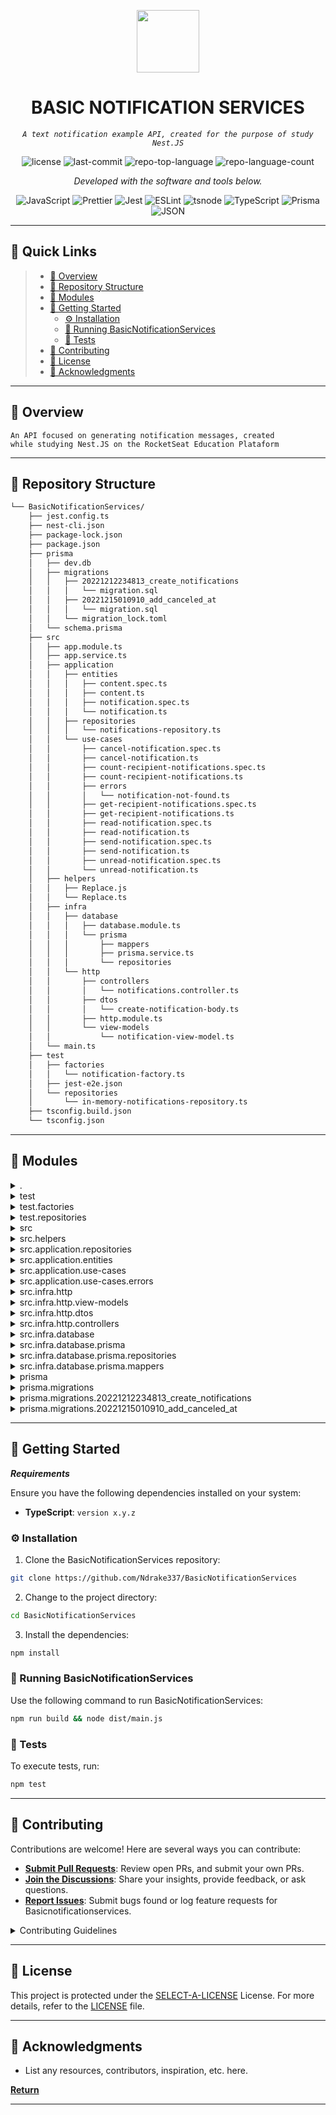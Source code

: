 <p align="center">
  <img src="https://img.icons8.com/external-tal-revivo-filled-tal-revivo/96/external-markdown-a-lightweight-markup-language-with-plain-text-formatting-syntax-logo-filled-tal-revivo.png" width="100" />
</p>
<p align="center">
    <h1 align="center">BASIC NOTIFICATION SERVICES</h1>
</p>
<p align="center">
    <em><code>A text notification example API, created for the purpose of study Nest.JS</code></em>
</p>
<p align="center">
	<img src="https://img.shields.io/github/license/Ndrake337/BasicNotificationServices?style=flat&color=0080ff" alt="license">
	<img src="https://img.shields.io/github/last-commit/Ndrake337/BasicNotificationServices?style=flat&logo=git&logoColor=white&color=0080ff" alt="last-commit">
	<img src="https://img.shields.io/github/languages/top/Ndrake337/BasicNotificationServices?style=flat&color=0080ff" alt="repo-top-language">
	<img src="https://img.shields.io/github/languages/count/Ndrake337/BasicNotificationServices?style=flat&color=0080ff" alt="repo-language-count">
<p>
<p align="center">
		<em>Developed with the software and tools below.</em>
</p>
<p align="center">
	<img src="https://img.shields.io/badge/JavaScript-F7DF1E.svg?style=flat&logo=JavaScript&logoColor=black" alt="JavaScript">
	<img src="https://img.shields.io/badge/Prettier-F7B93E.svg?style=flat&logo=Prettier&logoColor=black" alt="Prettier">
	<img src="https://img.shields.io/badge/Jest-C21325.svg?style=flat&logo=Jest&logoColor=white" alt="Jest">
	<img src="https://img.shields.io/badge/ESLint-4B32C3.svg?style=flat&logo=ESLint&logoColor=white" alt="ESLint">
	<img src="https://img.shields.io/badge/tsnode-3178C6.svg?style=flat&logo=ts-node&logoColor=white" alt="tsnode">
	<img src="https://img.shields.io/badge/TypeScript-3178C6.svg?style=flat&logo=TypeScript&logoColor=white" alt="TypeScript">
	<img src="https://img.shields.io/badge/Prisma-2D3748.svg?style=flat&logo=Prisma&logoColor=white" alt="Prisma">
	<img src="https://img.shields.io/badge/JSON-000000.svg?style=flat&logo=JSON&logoColor=white" alt="JSON">
</p>
<hr>

## 🔗 Quick Links

> - [📍 Overview](#-overview)
> - [📂 Repository Structure](#-repository-structure)
> - [🧩 Modules](#-modules)
> - [🚀 Getting Started](#-getting-started)
>   - [⚙️ Installation](#️-installation)
>   - [🤖 Running BasicNotificationServices](#-running-BasicNotificationServices)
>   - [🧪 Tests](#-tests)
> - [🤝 Contributing](#-contributing)
> - [📄 License](#-license)
> - [👏 Acknowledgments](#-acknowledgments)

---

## 📍 Overview

<code>An API focused on generating notification messages, created while studying Nest.JS on the RocketSeat Education Plataform</code>


---

## 📂 Repository Structure

```sh
└── BasicNotificationServices/
    ├── jest.config.ts
    ├── nest-cli.json
    ├── package-lock.json
    ├── package.json
    ├── prisma
    │   ├── dev.db
    │   ├── migrations
    │   │   ├── 20221212234813_create_notifications
    │   │   │   └── migration.sql
    │   │   ├── 20221215010910_add_canceled_at
    │   │   │   └── migration.sql
    │   │   └── migration_lock.toml
    │   └── schema.prisma
    ├── src
    │   ├── app.module.ts
    │   ├── app.service.ts
    │   ├── application
    │   │   ├── entities
    │   │   │   ├── content.spec.ts
    │   │   │   ├── content.ts
    │   │   │   ├── notification.spec.ts
    │   │   │   └── notification.ts
    │   │   ├── repositories
    │   │   │   └── notifications-repository.ts
    │   │   └── use-cases
    │   │       ├── cancel-notification.spec.ts
    │   │       ├── cancel-notification.ts
    │   │       ├── count-recipient-notifications.spec.ts
    │   │       ├── count-recipient-notifications.ts
    │   │       ├── errors
    │   │       │   └── notification-not-found.ts
    │   │       ├── get-recipient-notifications.spec.ts
    │   │       ├── get-recipient-notifications.ts
    │   │       ├── read-notification.spec.ts
    │   │       ├── read-notification.ts
    │   │       ├── send-notification.spec.ts
    │   │       ├── send-notification.ts
    │   │       ├── unread-notification.spec.ts
    │   │       └── unread-notification.ts
    │   ├── helpers
    │   │   ├── Replace.js
    │   │   └── Replace.ts
    │   ├── infra
    │   │   ├── database
    │   │   │   ├── database.module.ts
    │   │   │   └── prisma
    │   │   │       ├── mappers
    │   │   │       ├── prisma.service.ts
    │   │   │       └── repositories
    │   │   └── http
    │   │       ├── controllers
    │   │       │   └── notifications.controller.ts
    │   │       ├── dtos
    │   │       │   └── create-notification-body.ts
    │   │       ├── http.module.ts
    │   │       └── view-models
    │   │           └── notification-view-model.ts
    │   └── main.ts
    ├── test
    │   ├── factories
    │   │   └── notification-factory.ts
    │   ├── jest-e2e.json
    │   └── repositories
    │       └── in-memory-notifications-repository.ts
    ├── tsconfig.build.json
    └── tsconfig.json
```

---

## 🧩 Modules

<details closed><summary>.</summary>

| File                                                                                                          | Summary                         |
| ---                                                                                                           | ---                             |
| [tsconfig.build.json](https://github.com/Ndrake337/BasicNotificationServices/blob/master/tsconfig.build.json) | <code>► INSERT-TEXT-HERE</code> |
| [tsconfig.json](https://github.com/Ndrake337/BasicNotificationServices/blob/master/tsconfig.json)             | <code>► INSERT-TEXT-HERE</code> |
| [jest.config.ts](https://github.com/Ndrake337/BasicNotificationServices/blob/master/jest.config.ts)           | <code>► INSERT-TEXT-HERE</code> |
| [package.json](https://github.com/Ndrake337/BasicNotificationServices/blob/master/package.json)               | <code>► INSERT-TEXT-HERE</code> |
| [nest-cli.json](https://github.com/Ndrake337/BasicNotificationServices/blob/master/nest-cli.json)             | <code>► INSERT-TEXT-HERE</code> |
| [package-lock.json](https://github.com/Ndrake337/BasicNotificationServices/blob/master/package-lock.json)     | <code>► INSERT-TEXT-HERE</code> |

</details>

<details closed><summary>test</summary>

| File                                                                                                   | Summary                         |
| ---                                                                                                    | ---                             |
| [jest-e2e.json](https://github.com/Ndrake337/BasicNotificationServices/blob/master/test/jest-e2e.json) | <code>► INSERT-TEXT-HERE</code> |

</details>

<details closed><summary>test.factories</summary>

| File                                                                                                                                 | Summary                         |
| ---                                                                                                                                  | ---                             |
| [notification-factory.ts](https://github.com/Ndrake337/BasicNotificationServices/blob/master/test/factories/notification-factory.ts) | <code>► INSERT-TEXT-HERE</code> |

</details>

<details closed><summary>test.repositories</summary>

| File                                                                                                                                                                | Summary                         |
| ---                                                                                                                                                                 | ---                             |
| [in-memory-notifications-repository.ts](https://github.com/Ndrake337/BasicNotificationServices/blob/master/test/repositories/in-memory-notifications-repository.ts) | <code>► INSERT-TEXT-HERE</code> |

</details>

<details closed><summary>src</summary>

| File                                                                                                    | Summary                         |
| ---                                                                                                     | ---                             |
| [app.module.ts](https://github.com/Ndrake337/BasicNotificationServices/blob/master/src/app.module.ts)   | <code>► INSERT-TEXT-HERE</code> |
| [main.ts](https://github.com/Ndrake337/BasicNotificationServices/blob/master/src/main.ts)               | <code>► INSERT-TEXT-HERE</code> |
| [app.service.ts](https://github.com/Ndrake337/BasicNotificationServices/blob/master/src/app.service.ts) | <code>► INSERT-TEXT-HERE</code> |

</details>

<details closed><summary>src.helpers</summary>

| File                                                                                                    | Summary                         |
| ---                                                                                                     | ---                             |
| [Replace.js](https://github.com/Ndrake337/BasicNotificationServices/blob/master/src/helpers/Replace.js) | <code>► INSERT-TEXT-HERE</code> |
| [Replace.ts](https://github.com/Ndrake337/BasicNotificationServices/blob/master/src/helpers/Replace.ts) | <code>► INSERT-TEXT-HERE</code> |

</details>

<details closed><summary>src.application.repositories</summary>

| File                                                                                                                                                       | Summary                         |
| ---                                                                                                                                                        | ---                             |
| [notifications-repository.ts](https://github.com/Ndrake337/BasicNotificationServices/blob/master/src/application/repositories/notifications-repository.ts) | <code>► INSERT-TEXT-HERE</code> |

</details>

<details closed><summary>src.application.entities</summary>

| File                                                                                                                                     | Summary                         |
| ---                                                                                                                                      | ---                             |
| [notification.ts](https://github.com/Ndrake337/BasicNotificationServices/blob/master/src/application/entities/notification.ts)           | <code>► INSERT-TEXT-HERE</code> |
| [content.ts](https://github.com/Ndrake337/BasicNotificationServices/blob/master/src/application/entities/content.ts)                     | <code>► INSERT-TEXT-HERE</code> |
| [notification.spec.ts](https://github.com/Ndrake337/BasicNotificationServices/blob/master/src/application/entities/notification.spec.ts) | <code>► INSERT-TEXT-HERE</code> |
| [content.spec.ts](https://github.com/Ndrake337/BasicNotificationServices/blob/master/src/application/entities/content.spec.ts)           | <code>► INSERT-TEXT-HERE</code> |

</details>

<details closed><summary>src.application.use-cases</summary>

| File                                                                                                                                                                        | Summary                         |
| ---                                                                                                                                                                         | ---                             |
| [read-notification.ts](https://github.com/Ndrake337/BasicNotificationServices/blob/master/src/application/use-cases/read-notification.ts)                                   | <code>► INSERT-TEXT-HERE</code> |
| [send-notification.spec.ts](https://github.com/Ndrake337/BasicNotificationServices/blob/master/src/application/use-cases/send-notification.spec.ts)                         | <code>► INSERT-TEXT-HERE</code> |
| [get-recipient-notifications.ts](https://github.com/Ndrake337/BasicNotificationServices/blob/master/src/application/use-cases/get-recipient-notifications.ts)               | <code>► INSERT-TEXT-HERE</code> |
| [get-recipient-notifications.spec.ts](https://github.com/Ndrake337/BasicNotificationServices/blob/master/src/application/use-cases/get-recipient-notifications.spec.ts)     | <code>► INSERT-TEXT-HERE</code> |
| [send-notification.ts](https://github.com/Ndrake337/BasicNotificationServices/blob/master/src/application/use-cases/send-notification.ts)                                   | <code>► INSERT-TEXT-HERE</code> |
| [read-notification.spec.ts](https://github.com/Ndrake337/BasicNotificationServices/blob/master/src/application/use-cases/read-notification.spec.ts)                         | <code>► INSERT-TEXT-HERE</code> |
| [unread-notification.ts](https://github.com/Ndrake337/BasicNotificationServices/blob/master/src/application/use-cases/unread-notification.ts)                               | <code>► INSERT-TEXT-HERE</code> |
| [count-recipient-notifications.ts](https://github.com/Ndrake337/BasicNotificationServices/blob/master/src/application/use-cases/count-recipient-notifications.ts)           | <code>► INSERT-TEXT-HERE</code> |
| [count-recipient-notifications.spec.ts](https://github.com/Ndrake337/BasicNotificationServices/blob/master/src/application/use-cases/count-recipient-notifications.spec.ts) | <code>► INSERT-TEXT-HERE</code> |
| [cancel-notification.spec.ts](https://github.com/Ndrake337/BasicNotificationServices/blob/master/src/application/use-cases/cancel-notification.spec.ts)                     | <code>► INSERT-TEXT-HERE</code> |
| [cancel-notification.ts](https://github.com/Ndrake337/BasicNotificationServices/blob/master/src/application/use-cases/cancel-notification.ts)                               | <code>► INSERT-TEXT-HERE</code> |
| [unread-notification.spec.ts](https://github.com/Ndrake337/BasicNotificationServices/blob/master/src/application/use-cases/unread-notification.spec.ts)                     | <code>► INSERT-TEXT-HERE</code> |

</details>

<details closed><summary>src.application.use-cases.errors</summary>

| File                                                                                                                                                       | Summary                         |
| ---                                                                                                                                                        | ---                             |
| [notification-not-found.ts](https://github.com/Ndrake337/BasicNotificationServices/blob/master/src/application/use-cases/errors/notification-not-found.ts) | <code>► INSERT-TEXT-HERE</code> |

</details>

<details closed><summary>src.infra.http</summary>

| File                                                                                                               | Summary                         |
| ---                                                                                                                | ---                             |
| [http.module.ts](https://github.com/Ndrake337/BasicNotificationServices/blob/master/src/infra/http/http.module.ts) | <code>► INSERT-TEXT-HERE</code> |

</details>

<details closed><summary>src.infra.http.view-models</summary>

| File                                                                                                                                                   | Summary                         |
| ---                                                                                                                                                    | ---                             |
| [notification-view-model.ts](https://github.com/Ndrake337/BasicNotificationServices/blob/master/src/infra/http/view-models/notification-view-model.ts) | <code>► INSERT-TEXT-HERE</code> |

</details>

<details closed><summary>src.infra.http.dtos</summary>

| File                                                                                                                                              | Summary                         |
| ---                                                                                                                                               | ---                             |
| [create-notification-body.ts](https://github.com/Ndrake337/BasicNotificationServices/blob/master/src/infra/http/dtos/create-notification-body.ts) | <code>► INSERT-TEXT-HERE</code> |

</details>

<details closed><summary>src.infra.http.controllers</summary>

| File                                                                                                                                                     | Summary                         |
| ---                                                                                                                                                      | ---                             |
| [notifications.controller.ts](https://github.com/Ndrake337/BasicNotificationServices/blob/master/src/infra/http/controllers/notifications.controller.ts) | <code>► INSERT-TEXT-HERE</code> |

</details>

<details closed><summary>src.infra.database</summary>

| File                                                                                                                           | Summary                         |
| ---                                                                                                                            | ---                             |
| [database.module.ts](https://github.com/Ndrake337/BasicNotificationServices/blob/master/src/infra/database/database.module.ts) | <code>► INSERT-TEXT-HERE</code> |

</details>

<details closed><summary>src.infra.database.prisma</summary>

| File                                                                                                                                | Summary                         |
| ---                                                                                                                                 | ---                             |
| [prisma.service.ts](https://github.com/Ndrake337/BasicNotificationServices/blob/master/src/infra/database/prisma/prisma.service.ts) | <code>► INSERT-TEXT-HERE</code> |

</details>

<details closed><summary>src.infra.database.prisma.repositories</summary>

| File                                                                                                                                                                               | Summary                         |
| ---                                                                                                                                                                                | ---                             |
| [prisma-notifications-repository.ts](https://github.com/Ndrake337/BasicNotificationServices/blob/master/src/infra/database/prisma/repositories/prisma-notifications-repository.ts) | <code>► INSERT-TEXT-HERE</code> |

</details>

<details closed><summary>src.infra.database.prisma.mappers</summary>

| File                                                                                                                                                                | Summary                         |
| ---                                                                                                                                                                 | ---                             |
| [prisma-notification-mapper.ts](https://github.com/Ndrake337/BasicNotificationServices/blob/master/src/infra/database/prisma/mappers/prisma-notification-mapper.ts) | <code>► INSERT-TEXT-HERE</code> |

</details>

<details closed><summary>prisma</summary>

| File                                                                                                     | Summary                         |
| ---                                                                                                      | ---                             |
| [schema.prisma](https://github.com/Ndrake337/BasicNotificationServices/blob/master/prisma/schema.prisma) | <code>► INSERT-TEXT-HERE</code> |

</details>

<details closed><summary>prisma.migrations</summary>

| File                                                                                                                            | Summary                         |
| ---                                                                                                                             | ---                             |
| [migration_lock.toml](https://github.com/Ndrake337/BasicNotificationServices/blob/master/prisma/migrations/migration_lock.toml) | <code>► INSERT-TEXT-HERE</code> |

</details>

<details closed><summary>prisma.migrations.20221212234813_create_notifications</summary>

| File                                                                                                                                                    | Summary                         |
| ---                                                                                                                                                     | ---                             |
| [migration.sql](https://github.com/Ndrake337/BasicNotificationServices/blob/master/prisma/migrations/20221212234813_create_notifications/migration.sql) | <code>► INSERT-TEXT-HERE</code> |

</details>

<details closed><summary>prisma.migrations.20221215010910_add_canceled_at</summary>

| File                                                                                                                                               | Summary                         |
| ---                                                                                                                                                | ---                             |
| [migration.sql](https://github.com/Ndrake337/BasicNotificationServices/blob/master/prisma/migrations/20221215010910_add_canceled_at/migration.sql) | <code>► INSERT-TEXT-HERE</code> |

</details>

---

## 🚀 Getting Started

***Requirements***

Ensure you have the following dependencies installed on your system:

* **TypeScript**: `version x.y.z`

### ⚙️ Installation

1. Clone the BasicNotificationServices repository:

```sh
git clone https://github.com/Ndrake337/BasicNotificationServices
```

2. Change to the project directory:

```sh
cd BasicNotificationServices
```

3. Install the dependencies:

```sh
npm install
```

### 🤖 Running BasicNotificationServices

Use the following command to run BasicNotificationServices:

```sh
npm run build && node dist/main.js
```

### 🧪 Tests

To execute tests, run:

```sh
npm test
```

---

## 🤝 Contributing

Contributions are welcome! Here are several ways you can contribute:

- **[Submit Pull Requests](https://github.com/Ndrake337/BasicNotificationServices/blob/main/CONTRIBUTING.md)**: Review open PRs, and submit your own PRs.
- **[Join the Discussions](https://github.com/Ndrake337/BasicNotificationServices/discussions)**: Share your insights, provide feedback, or ask questions.
- **[Report Issues](https://github.com/Ndrake337/BasicNotificationServices/issues)**: Submit bugs found or log feature requests for Basicnotificationservices.

<details closed>
    <summary>Contributing Guidelines</summary>

1. **Fork the Repository**: Start by forking the project repository to your GitHub account.
2. **Clone Locally**: Clone the forked repository to your local machine using a Git client.
   ```sh
   git clone https://github.com/Ndrake337/BasicNotificationServices
   ```
3. **Create a New Branch**: Always work on a new branch, giving it a descriptive name.
   ```sh
   git checkout -b new-feature-x
   ```
4. **Make Your Changes**: Develop and test your changes locally.
5. **Commit Your Changes**: Commit with a clear message describing your updates.
   ```sh
   git commit -m 'Implemented new feature x.'
   ```
6. **Push to GitHub**: Push the changes to your forked repository.
   ```sh
   git push origin new-feature-x
   ```
7. **Submit a Pull Request**: Create a PR against the original project repository. Clearly describe the changes and their motivations.

Once your PR is reviewed and approved, it will be merged into the main branch.

</details>

---

## 📄 License

This project is protected under the [SELECT-A-LICENSE](https://choosealicense.com/licenses) License. For more details, refer to the [LICENSE](https://choosealicense.com/licenses/) file.

---

## 👏 Acknowledgments

- List any resources, contributors, inspiration, etc. here.

[**Return**](#-quick-links)

---
